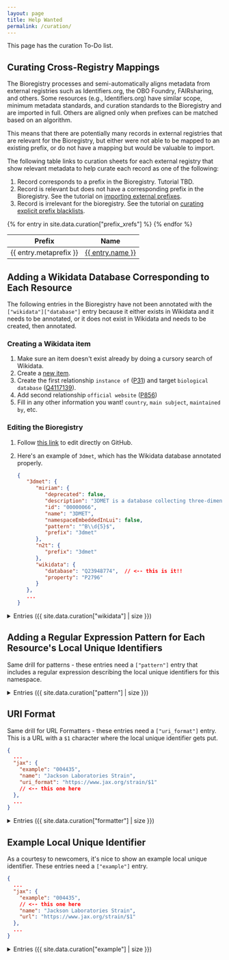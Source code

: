 ```yaml
---
layout: page
title: Help Wanted
permalink: /curation/
---
```

This page has the curation To-Do list.

## Curating Cross-Registry Mappings

The Bioregistry processes and semi-automatically aligns metadata
from external registries such as Identifiers.org, the OBO Foundry,
FAIRsharing, and others. Some resources (e.g., Identifiers.org)
have similar scope, minimum metadata standards, and curation standards
to the Bioregistry and are imported in full. Others are aligned only when
prefixes can be matched based on an algorithm.

This means that there are potentially many records in external registries
that are relevant for the Bioregistry, but either were not able to be mapped
to an existing prefix, or do not have a mapping but would be valuable to import.

The following table links to curation sheets for each external registry
that show relevant metadata to help curate each record as one of the following:

1. Record corresponds to a prefix in the Bioregistry. Tutorial TBD.
2. Record is relevant but does not have a corresponding prefix in the
   Bioregistry. See the tutorial
   on [importing external prefixes](/curation/import-external).
3. Record is irrelevant for the bioregistry. See the tutorial
   on [curating explicit prefix blacklists](/curation/blacklist-external).

<table>
<thead>
   <tr>
      <th>Prefix</th>
      <th>Name</th>
   </tr>
</thead>
<tbody>
{% for entry in site.data.curation["prefix_xrefs"] %}
   <tr>
      <td>{{ entry.metaprefix }}</td>
      <td><a href="https://github.com/biopragmatics/bioregistry/blob/main/src/bioregistry/data/external/{{ entry.metaprefix }}/curation.tsv">{{ entry.name }}</a></td>
   </tr>
{% endfor %}
</tbody>
</table>

## Adding a Wikidata Database Corresponding to Each Resource

<a id="wikidata"></a>
The following entries in the Bioregistry have not been annotated with
the `["wikidata"]["database"]` entry because it either exists in Wikidata and it
needs to be annotated, or it does not exist in Wikidata and needs to be created,
then annotated.

### Creating a Wikidata item

1. Make sure an item doesn't exist already by doing a cursory search of
   Wikidata.
2. Create a [new item](https://www.wikidata.org/wiki/Special:NewItem).
3. Create the first relationship `instance of` ([P31](https://www.wikidata.org/wiki/Property:P31))
   and target `biological database` ([Q4117139](https://www.wikidata.org/wiki/Q4117139)).
4. Add second relationship `official website` ([P856](https://www.wikidata.org/wiki/Property:P856))
5. Fill in any other information you want! `country`, `main subject`,
   `maintained by`, etc.

### Editing the Bioregistry

1. Follow [this link](https://github.com/bioregistry/bioregistry/edit/main/src/bioregistry/data/bioregistry.json)
   to edit directly on GitHub.
2. Here's an example of `3dmet`, which has the Wikidata database annotated
   properly.

   ```json
   {
      "3dmet": {
         "miriam": {
            "deprecated": false,
            "description": "3DMET is a database collecting three-dimensional structures of natural metabolites.",
            "id": "00000066",
            "name": "3DMET",
            "namespaceEmbeddedInLui": false,
            "pattern": "^B\\d{5}$",
            "prefix": "3dmet"
         },
         "n2t": {
            "prefix": "3dmet"
         },
         "wikidata": {
            "database": "Q23948774",  // <-- this is it!!
            "property": "P2796"
         }
      },
      ...
   }
   ```

<details>
   <summary>Entries ({{ site.data.curation["wikidata"] | size }})</summary>
   <table>
   <thead>
      <tr>
         <th>Prefix</th>
         <th>Name</th>
      </tr>
   </thead>
   <tbody>
   {% for entry in site.data.curation["wikidata"] %}
      <tr>
         <td>{{ entry.prefix }}</td>
         <td><a href="{{ entry.homepage }}">{{ entry.name }}</a></td>
      </tr>
   {% endfor %}
   </tbody>
   </table>
</details>

## Adding a Regular Expression Pattern for Each Resource's Local Unique Identifiers

<a id="pattern"></a>
Same drill for patterns - these entries need a `["pattern"]` entry that includes
a regular expression describing the local unique identifiers for this namespace.

<details>
   <summary>Entries ({{ site.data.curation["pattern"] | size }})</summary>
   <table>
   <thead>
      <tr>
         <th>Prefix</th>
         <th>Name</th>
      </tr>
   </thead>
   <tbody>
   {% for entry in site.data.curation["pattern"] %}
      <tr>
         <td>{{ entry.prefix }}</td>
         <td><a href="{{ entry.homepage }}">{{ entry.name }}</a></td>
      </tr>
   {% endfor %}
   </tbody>
   </table>
</details>

## URI Format

<a id="formatter"></a>
Same drill for URL Formatters - these entries need a `["uri_format"]` entry.
This is a URL with a `$1` character where the local unique identifier gets put.

```json
{
  ...
  "jax": {
    "example": "004435",
    "name": "Jackson Laboratories Strain",
    "uri_format": "https://www.jax.org/strain/$1"
    // <-- this one here
  },
  ...
}
```

<details>
   <summary>Entries ({{ site.data.curation["formatter"] | size }})</summary>
   <table>
   <thead>
      <tr>
         <th>Prefix</th>
         <th>Name</th>
      </tr>
   </thead>
   <tbody>
   {% for entry in site.data.curation["formatter"] %}
      <tr>
         <td>{{ entry.prefix }}</td>
         <td><a href="{{ entry.homepage }}">{{ entry.name }}</a></td>
      </tr>
   {% endfor %}
   </tbody>
   </table>
</details>

## Example Local Unique Identifier

<a id="example"></a>
As a courtesy to newcomers, it's nice to show an example local unique
identifier. These entries need a `["example"]` entry.

```json
{
  ...
  "jax": {
    "example": "004435",
    // <-- this one here
    "name": "Jackson Laboratories Strain",
    "url": "https://www.jax.org/strain/$1"
  },
  ...
}
```

<details>
   <summary>Entries ({{ site.data.curation["example"] | size }})</summary>
   <table>
   <thead>
      <tr>
         <th>Prefix</th>
         <th>Name</th>
      </tr>
   </thead>
   <tbody>
   {% for entry in site.data.curation["example"] %}
      <tr>
         <td>{{ entry.prefix }}</td>
         <td><a href="{{ entry.homepage }}">{{ entry.name }}</a></td>
      </tr>
   {% endfor %}
   </tbody>
   </table>
</details>
